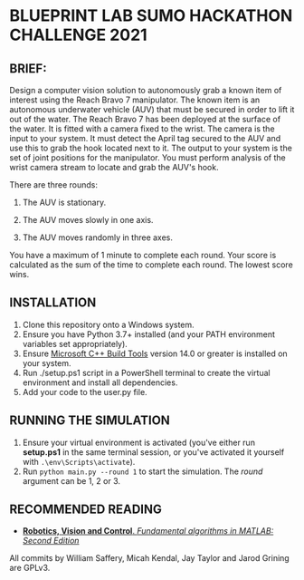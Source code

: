 # BLUEPRINT LAB SUMO HACKATHON CHALLENGE 2021

## BRIEF: 
Design a computer vision solution to autonomously grab a known item of interest using the Reach Bravo 7 manipulator.
The known item is an autonomous underwater vehicle (AUV) that must be secured in order to lift it out of the water. 
The Reach Bravo 7 has been deployed at the surface of the water. It is fitted with a camera fixed to the wrist.
The camera is the input to your system. It must detect the April tag secured to the AUV and use this to grab the hook located next to it.
The output to your system is the set of joint positions for the manipulator. 
You must perform analysis of the wrist camera stream to locate and grab the AUV's hook.

There are three rounds: 

1. The AUV is stationary.

2. The AUV moves slowly in one axis.

3. The AUV moves randomly in three axes. 

You have a maximum of 1 minute to complete each round.
Your score is calculated as the sum of the time to complete each round.
The lowest score wins. 

## INSTALLATION
1. Clone this repository onto a Windows system.
2. Ensure you have Python 3.7+ installed (and your PATH environment variables set appropriately).
3. Ensure [Microsoft C++ Build Tools](https://visualstudio.microsoft.com/visual-cpp-build-tools/) version 14.0 or greater is installed on your system.
4. Run ./setup.ps1 script in a PowerShell terminal to create the virtual environment and install all dependencies.
5. Add your code to the user.py file. 

## RUNNING THE SIMULATION
1. Ensure your virtual environment is activated (you've either run **setup.ps1** in the same terminal session, or you've activated it yourself with `.\env\Scripts\activate`).
2. Run `python main.py --round 1` to start the simulation. The *round* argument can be 1, 2 or 3.

## RECOMMENDED READING
- [**Robotics, Vision and Control**. *Fundamental algorithms in MATLAB: Second Edition*](https://petercorke.com/rvc/home/)

All commits by William Saffery, Micah Kendal, Jay Taylor and Jarod Grining are GPLv3.

